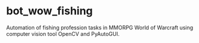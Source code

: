 # bot_wow_fishing
Automation of fishing profession tasks in MMORPG World of Warcraft using computer vision tool OpenCV and PyAutoGUI.
